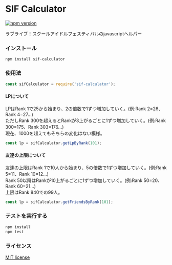 # SIF Calculator
[![npm version](https://badge.fury.io/js/sif-calculator.svg)](https://badge.fury.io/js/sif-calculator)

ラブライブ！スクールアイドルフェスティバルのjavascriptヘルパー

### インストール
`npm install sif-calculator`

### 使用法

```javascript
const sifCalculator = require('sif-calculator');
```

#### LPについて
LPはRank 1で25から始まり、2の倍数で1ずつ増加していく。(例:Rank 2=26、Rank 4=27…)   
ただしRank 300を超えるとRankが3上がるごとに1ずつ増加していく。(例:Rank 300=175、Rank 303=176…)   
現在、1000を超えてもそちらの変化はない模様。
```javascript
const lp = sifCalculator.getLpByRank(101);
```

#### 友達の上限について
友達の上限はRank 1で10人から始まり、5の倍数で1ずつ増加していく。(例:Rank 5=11、Rank 10=12…)   
Rank 50以降はRankが10上がるごとに1ずつ増加していく。(例:Rank 50=20、Rank 60=21…)   
上限はRank 840での99人。
```javascript
const lp = sifCalculator.getFriendsByRank(101);
```

### テストを実行する
```bash
npm install
npm test
```

### ライセンス
[MIT license](http://opensource.org/licenses/mit-license.php)